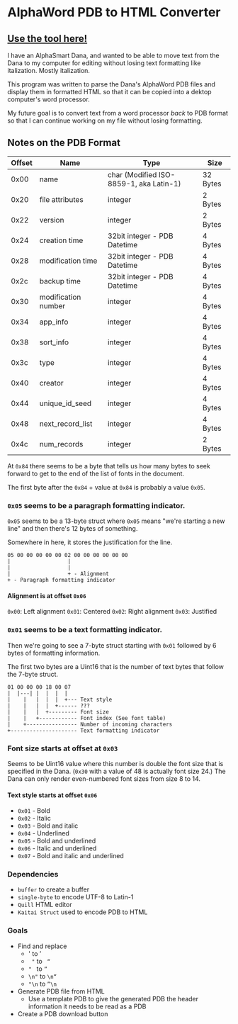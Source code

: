 # AlphaWord PDB to HTML Converter

## [Use the tool here!](https://rattiecode.github.io/alphaword_pdb_to_html/)

I have an AlphaSmart Dana, and wanted to be able to move text from the Dana to my computer for editing without losing text formatting like italization. Mostly italization.

This program was written to parse the Dana's AlphaWord PDB files and display them in formatted HTML so that it can be copied into a dektop computer's word processor.

My future goal is to convert text from a word processor _back_ to PDB format so that I can continue working on my file without losing formatting.

## Notes on the PDB Format

| Offset | Name                | Type                                    | Size     |
| ------ | ------------------- | --------------------------------------- | -------- |
| 0x00   | name                | char (Modified ISO-8859-1, aka Latin-1) | 32 Bytes |
| 0x20   | file attributes     | integer                                 | 2 Bytes  |
| 0x22   | version             | integer                                 | 2 Bytes  |
| 0x24   | creation time       | 32bit integer - PDB Datetime            | 4 Bytes  |
| 0x28   | modification time   | 32bit integer - PDB Datetime            | 4 Bytes  |
| 0x2c   | backup time         | 32bit integer - PDB Datetime            | 4 Bytes  |
| 0x30   | modification number | integer                                 | 4 Bytes  |
| 0x34   | app_info            | integer                                 | 4 Bytes  |
| 0x38   | sort_info           | integer                                 | 4 Bytes  |
| 0x3c   | type                | integer                                 | 4 Bytes  |
| 0x40   | creator             | integer                                 | 4 Bytes  |
| 0x44   | unique_id_seed      | integer                                 | 4 Bytes  |
| 0x48   | next_record_list    | integer                                 | 4 Bytes  |
| 0x4c   | num_records         | integer                                 | 2 Bytes  |

At `0x84` there seems to be a byte that tells us how many bytes to seek forward to get to the end of the list of fonts in the document.

The first byte after the `0x84` + value at `0x84` is probably a value `0x05`.

### `0x05` seems to be a paragraph formatting indicator.

`0x05` seems to be a 13-byte struct where `0x05` means "we're starting a new line" and then there's 12 bytes of something.

Somewhere in here, it stores the justification for the line.

```
05 00 00 00 00 00 02 00 00 00 00 00 00
|                  |
|                  |
|                  + - Alignment
+ - Paragraph formatting indicator
```

#### Alignment is at offset `0x06`

`0x00`: Left alignment
`0x01`: Centered
`0x02`: Right alignment
`0x03`: Justified

### `0x01` seems to be a text formatting indicator.

Then we're going to see a 7-byte struct starting with `0x01` followed by 6 bytes of formatting information.

The first two bytes are a Uint16 that is the number of text bytes that follow the 7-byte struct.

```
01 00 00 00 18 00 07
|  |---| |  |  |  |
|    |   |  |  |  +--- Text style
|    |   |  |  +------ ???
|    |   |  +--------- Font size
|    |   +------------ Font index (See font table)
|    +---------------- Number of incoming characters
+--------------------- Text formatting indicator
```

### Font size starts at offset at `0x03`

Seems to be Uint16 value where this number is double the font size that is specified in the Dana. (`0x30` with a value of 48 is actually font size 24.) The Dana can only render even-numbered font sizes from size 8 to 14.

#### Text style starts at offset `0x06`

- `0x01` - Bold
- `0x02` - Italic
- `0x03` - Bold and italic
- `0x04` - Underlined
- `0x05` - Bold and underlined
- `0x06` - Italic and underlined
- `0x07` - Bold and italic and underlined

### Dependencies

- `buffer` to create a buffer
- `single-byte` to encode UTF-8 to Latin-1
- `Quill` HTML editor
- `Kaitai Struct` used to encode PDB to HTML

### Goals

- Find and replace
  - ' to ’
  - ` "` to ` “`
  - `" ` to `” `
  - `\n"` to `\n“`
  - `"\n` to `”\n`
- Generate PDB file from HTML
  - Use a template PDB to give the generated PDB the header information it needs to be read as a PDB
- Create a PDB download button
